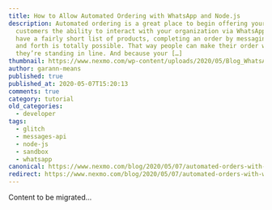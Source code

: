 ```yaml
---
title: How to Allow Automated Ordering with WhatsApp and Node.js
description: Automated ordering is a great place to begin offering your
  customers the ability to interact with your organization via WhatsApp. If you
  have a fairly short list of products, completing an order by messaging back
  and forth is totally possible. That way people can make their order while
  they’re standing in line. And because your […]
thumbnail: https://www.nexmo.com/wp-content/uploads/2020/05/Blog_WhatsApp_Node-js_1200x600.png
author: garann-means
published: true
published_at: 2020-05-07T15:20:13
comments: true
category: tutorial
old_categories:
  - developer
tags:
  - glitch
  - messages-api
  - node-js
  - sandbox
  - whatsapp
canonical: https://www.nexmo.com/blog/2020/05/07/automated-orders-with-whatsapp-and-node-dr
redirect: https://www.nexmo.com/blog/2020/05/07/automated-orders-with-whatsapp-and-node-dr
---
```

Content to be migrated...